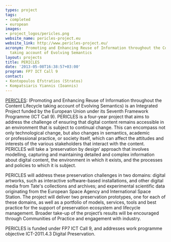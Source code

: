 ```yaml
---
types: project
tags:
- completed
- european
images:
- project_logos/pericles.png
website_name: pericles-project.eu
website_link: http://www.pericles-project.eu/
acronym: Promoting and Enhancing Reuse of Information throughout the Content Lifecycle
  taking account of Evolving Semantics
layout: projects
title: PERICLES
date: '2013-05-08T16:38:57+03:00'
program: FP7 ICT Call 9
contact: 
- Kontopoulos Efstratios (Stratos)
- Kompatsiaris Yiannis (Ioannis)
---
```

<p><a href="http://www.pericles-project.eu/">PERICLES</a>: (Promoting and Enhancing Reuse of Information throughout the Content&nbsp;Lifecycle taking account of Evolving Semantics) is an Integrated Project funded by the&nbsp;European Union under its Seventh Framework Programme (ICT Call 9). PERICLES is a four-year project that aims to address the challenge of ensuring that digital&nbsp;content remains accessible in an environment that is subject to continual change. This can&nbsp;encompass not only technological change, but also changes in semantics, academic or&nbsp;professional practice, or society itself, which can affect the attitudes and interests of the&nbsp;various stakeholders that interact with the content. PERICLES will take a ‘preservation by&nbsp;design’ approach that involves modelling, capturing and maintaining detailed and complex&nbsp;information about digital content, the environment in which it exists, and the processes and&nbsp;policies to which it is subject.</p>
<p>PERICLES will address these preservation challenges in two domains: digital artworks, such&nbsp;as interactive software-based installations, and other digital media from Tate's collections&nbsp;and archives; and experimental scientific data originating from the European Space Agency&nbsp;and International Space Station. The project will deliver two preservation prototypes, one&nbsp;for each of these domains, as well as a portfolio of models, services, tools and best practice&nbsp;for the support of preservation ecosystem and lifecycle management. Broader take-up&nbsp;of the project’s results will be encouraged through Communities of Practice and&nbsp;engagement with industry.</p>
<p>PERICLES is funded under FP7 ICT Call 9, and addresses work programme objective ICT-2011.4.3 Digital Preservation.</p>
